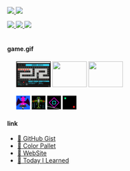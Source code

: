 <p align="left"> 
  <a href="http://twitter.com/0x0553">
    <img height="20" src="https://img.shields.io/twitter/follow/0x0553?label=Twitter&logo=twitter&style=flat" />
  </a>
  <a href="https://github.com/TomSuzuki">
    <img height="20" src="https://img.shields.io/github/followers/TomSuzuki?label=GitHub&logo=github&style=flat" />
  </a>
</p>

<div align="left">
  <a href="https://github.com/anuraghazra/github-readme-stats">
    <img src="https://github-readme-stats.vercel.app/api?username=tomsuzuki&count_private=true&show_icons=true&hide_border=false">
  </a>
  <a href="https://github.com/anuraghazra/github-readme-stats">
    <img src="https://github-readme-stats.vercel.app/api/top-langs/?username=tomsuzuki&layout=compact&hide_border=false&langs_count=8">
  </a>
  <a href="https://github.com/anuraghazra/github-readme-stats">
    <img src="https://github-readme-stats.vercel.app/api/wakatime?username=TomSuzuki&layout=compact&hide_border=false">
  </a>
</div>

<br>

<!-- <img src="https://github.com/TomSuzuki/tomsuzuki/blob/master/images/stat.svg" alt="Alternative Text"/> -->

#### game.gif

<div align="left" style="margin: 1.5em;">
  <img width="80px" height="60px" src="./img/10.gif" />
  <img width="80px" height="60px" src="./img/11.gif" />
  <img width="80px" height="60px" src="./img/12.gif" />
  <!-- <img width="80px" height="60px" src="./img/13.gif" /> -->
  <br><br>
  <img width="32px" src="./img/01.gif" />
  <img width="32px" src="./img/02.gif" />
  <img width="32px" src="./img/03.gif" />
  <img width="32px" src="./img/04.gif" />
</div> 

#### link
- [💬 GitHub Gist](https://gist.github.com/TomSuzuki)
- [💙 Color Pallet](https://tomsuzuki.github.io/ColorPalette/)
- [🍣 WebSite](https://tomsuzuki.github.io/portfolio/)
- [📝 Today I Learned](https://tomsuzuki.github.io/til/)
